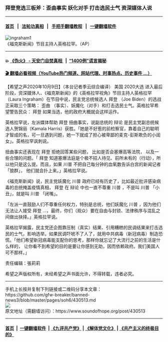 ### 拜登竞选三板斧：歪曲事实 妖化对手 打击选民士气   资深媒体人说
------------------------

#### [首页](https://github.com/gfw-breaker/banned-news3/blob/master/README.md) &nbsp;&nbsp;|&nbsp;&nbsp; [法轮功真相](https://github.com/begood0513/basic/blob/master/README.md)  &nbsp;&nbsp;|&nbsp;&nbsp; [手把手翻墙教程](https://github.com/gfw-breaker/guides/wiki)  &nbsp;&nbsp;|&nbsp;&nbsp; [一键翻墙软件](https://github.com/gfw-breaker/nogfw/blob/master/README.md)  



<div><img alt="ingraham1" src="https://img.soundofhope.org/2020-10/ingraham1-1602286636330.jpg"/>
<br/><figcaption class="caption">
 《福克斯新闻》节目主持人英格拉罕。（AP）
</figcaption></div><hr/>

#### 💥 [《伪火》 - 天安门自焚真相 ](http://158.247.195.190:10000/videos/blog/weihuo.html)&nbsp; |&nbsp; [“1400例”谎言揭秘  ](http://158.247.195.190:10000/videos/blog/jiexi1400.html)

#### [ 🎬  翻墙必看视频（YouTube热门频道、网站代理、时事热点、历史事件 ...）](https://github.com/gfw-breaker/links/blob/master/banned.md)

<div><div class="Content__Wrapper sc-1bvya0-0 grZQxZ">
 <p class="meta-top">
  <span class="meta">
   【希望之声2020年10月9日】（本台记者季云综合编译）
  </span>
  美国
  <ok href="/term/10280">
   2020大选
  </ok>
  进入最后阶段，资深媒体人、《福克斯新闻》的《英格拉罕视角》节目主持人英格拉罕（Laura Ingraham）在节目中说，民主党总统候选人
  <ok href="/term/3365">
   拜登
  </ok>
  （Joe Biden）的选战正采取三个策略：
  <ok href="/term/182285">
   歪曲
  </ok>
  （事实）、妖魔化（对手）和打击选民士气。英格拉罕希望警告民众：
  <ok href="/term/3365">
   拜登
  </ok>
  如果当选，他的政府大概就会这样运作。
 </p>
 <p>
  英格拉罕说，左派媒体帮助
  <ok href="/term/3365">
   拜登
  </ok>
  扭曲事实，说副总统的
  <ok href="/term/8926">
   辩论
  </ok>
  是民主党副总统候选人贺锦丽（Kamala Harris）获胜。「她是不好惹的前检察官，靠着自己的聪明才智成的名，可一旦遇到问题，她一下就成了担心被卑鄙的麦克-彭斯欺负的小闺女」。英格拉罕讽刺说。
 </p>
 <div class="AD_Embed__Wrap-sc-1xslmin-0 igMuqX module desktop">
  <div>
  </div>
 </div>
 <p>
  扭曲事实还表现在
  <ok href="/term/3365">
   拜登
  </ok>
  拒绝回答某些问题， 比如是否会塞爆高等法院， 以及一些合理的问题。「
  <ok href="/term/3365">
   拜登
  </ok>
  知道塞爆法庭是个极不招人待见、前所未有的（行动），所以他只是这么提。而且，如果
  <ok href="/term/1041">
   川普
  </ok>
  不把自己每分钟的血氧数告诉白宫的新闻记者「狼群」， 他们就会扑上来。」英格拉罕说。
 </p>
 <p>
  《福克斯新闻》说，民主党妖魔化
  <ok href="/term/1041">
   川普
  </ok>
  政府已经有历史了，比如最近批评感染病毒的总统掩盖疫情真相，
  <ok href="/term/3365">
   拜登
  </ok>
  在
  <ok href="/term/8926">
   辩论
  </ok>
  中也一直不尊重
  <ok href="/term/1041">
   川普
  </ok>
  ，不是叫
  <ok href="/term/1041">
   川普
  </ok>
  「小丑」，就是叫
  <ok href="/term/1041">
   川普
  </ok>
  「闭嘴」。
 </p>
 <p>
  「左派一直鼓励人们不尊重任何权力，特别是总统，他们妖魔化
  <ok href="/term/1041">
   川普
  </ok>
  ，因为他们无法让人接受
  <ok href="/term/3365">
   拜登
  </ok>
  ...，最终，你们（观众）要在自由与封锁、法律秩序与混乱之间做出抉择。」英格拉罕说。
 </p>
 <p>
  英格拉罕揭露，民主党还企图靠压制（真实）结果、引用糟糕的民调结果来打击选民的士气，影响选举。如果民调吓唬不了人了，就用中共病毒（新冠病毒）制造恐慌。「他们希望新冠病毒能支配你的思考，那样你就忘记了大流行之前的生活是什么样的， 让你看不到希望的目的是要让你感到无助，因而依赖政府。我们美国人可不那样。」
 </p>
 <p class="meta-btm">
  责任编辑：張莉莉
 </p>
 <p class="meta-btm">
  希望之声版权所有，未经希望之声书面允许，不得转载，违者必究。
 </p>
</div>
</div>
<hr/>
手机上长按并复制下列链接或二维码分享本文章：<br/>
https://github.com/gfw-breaker/banned-news3/blob/master/pages/soh6/430513.md <br/>
<a href='https://github.com/gfw-breaker/banned-news3/blob/master/pages/soh6/430513.md'><img src='https://github.com/gfw-breaker/banned-news3/blob/master/pages/soh6/430513.md.png'/></a> <br/>
原文地址（需翻墙访问）：https://www.soundofhope.org/post/430513


------------------------
#### [首页](https://github.com/gfw-breaker/banned-news3/blob/master/README.md) &nbsp;|&nbsp; [一键翻墙软件](https://github.com/gfw-breaker/nogfw/blob/master/README.md) &nbsp;| [《九评共产党》](https://github.com/gfw-breaker/9ping.md/blob/master/README.md#九评之一评共产党是什么) | [《解体党文化》](https://github.com/gfw-breaker/jtdwh.md/blob/master/README.md) | [《共产主义的终极目的》](https://github.com/gfw-breaker/gczydzjmd.md/blob/master/README.md)


<img src='http://gfw-breaker.win/banned-news3/pages/soh6/430513.md' width='0px' height='0px'/>
